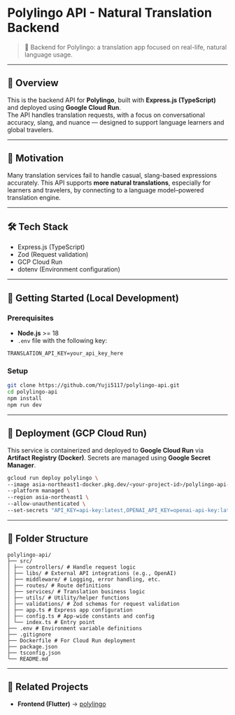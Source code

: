 # Polylingo API - Natural Translation Backend

> 🚀 Backend for Polylingo: a translation app focused on real-life, natural language usage.

---

## 📌 Overview

This is the backend API for **Polylingo**, built with **Express.js (TypeScript)** and deployed using **Google Cloud Run**.  
The API handles translation requests, with a focus on conversational accuracy, slang, and nuance — designed to support language learners and global travelers.

---

## 🎯 Motivation

Many translation services fail to handle casual, slang-based expressions accurately.
This API supports **more natural translations**, especially for learners and travelers, by connecting to a language model–powered translation engine.

---

## 🛠️ Tech Stack

- Express.js (TypeScript)
- Zod (Request validation)
- GCP Cloud Run
- dotenv (Environment configuration)

---

## 🧪 Getting Started (Local Development)

### Prerequisites

- **Node.js** >= 18
- `.env` file with the following key:

```env
TRANSLATION_API_KEY=your_api_key_here
```

### Setup

```bash
git clone https://github.com/Yuji5117/polylingo-api.git
cd polylingo-api
npm install
npm run dev
```

---

## 🚀 Deployment (GCP Cloud Run)

This service is containerized and deployed to **Google Cloud Run** via **Artifact Registry (Docker)**.
Secrets are managed using **Google Secret Manager**.

```bash
gcloud run deploy polylingo \
--image asia-northeast1-docker.pkg.dev/<your-project-id>/polylingo-api-repo/polylingo \
--platform managed \
--region asia-northeast1 \
--allow-unauthenticated \
--set-secrets "API_KEY=api-key:latest,OPENAI_API_KEY=openai-api-key:latest"
```

---

## 📂 Folder Structure

```
polylingo-api/
├── src/
│ ├── controllers/ # Handle request logic
│ ├── libs/ # External API integrations (e.g., OpenAI)
│ ├── middleware/ # Logging, error handling, etc.
│ ├── routes/ # Route definitions
│ ├── services/ # Translation business logic
│ ├── utils/ # Utility/helper functions
│ ├── validations/ # Zod schemas for request validation
│ ├── app.ts # Express app configuration
│ ├── config.ts # App-wide constants and config
│ └── index.ts # Entry point
├── .env # Environment variable definitions
├── .gitignore
├── Dockerfile # For Cloud Run deployment
├── package.json
├── tsconfig.json
└── README.md

```

---

## 🔗 Related Projects

- **Frontend (Flutter)** → [polylingo](https://github.com/Yuji5117/polylingo)
